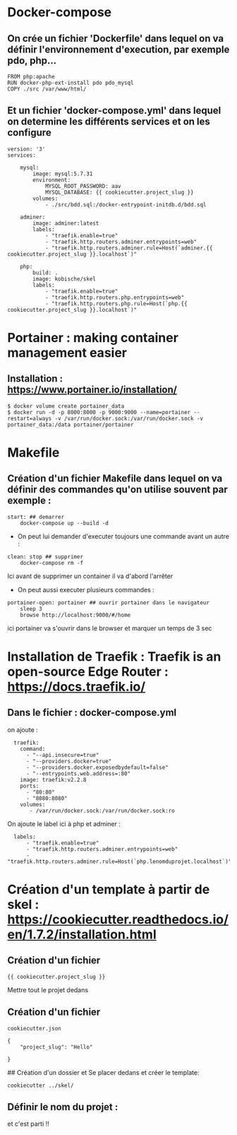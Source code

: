 

# Docker-compose

## On crée un fichier  'Dockerfile' dans lequel on va définir l'environnement d'execution, par exemple pdo, php...

```
FROM php:apache
RUN docker-php-ext-install pdo pdo_mysql
COPY ./src /var/www/html/
```

## Et un fichier 'docker-compose.yml' dans lequel on determine les différents services et on les configure  

```
version: '3'
services:

    mysql: 
        image: mysql:5.7.31 
        environment: 
            MYSQL_ROOT_PASSWORD: aav
            MYSQL_DATABASE: {{ cookiecutter.project_slug }}
        volumes: 
            - ./src/bdd.sql:/docker-entrypoint-initdb.d/bdd.sql    

    adminer:
        image: adminer:latest  
        labels:
            - "traefik.enable=true"
            - "traefik.http.routers.adminer.entrypoints=web"
            - "traefik.http.routers.adminer.rule=Host(`adminer.{{ cookiecutter.project_slug }}.localhost`)"  
        
    php:
        build: .
        image: kobische/skel
        labels:
            - "traefik.enable=true"
            - "traefik.http.routers.php.entrypoints=web"
            - "traefik.http.routers.php.rule=Host(`php.{{ cookiecutter.project_slug }}.localhost`)"

```            


# Portainer : making container management easier

## Installation : https://www.portainer.io/installation/

```
$ docker volume create portainer_data
$ docker run -d -p 8000:8000 -p 9000:9000 --name=portainer --restart=always -v /var/run/docker.sock:/var/run/docker.sock -v portainer_data:/data portainer/portainer

```


# Makefile
## Création d'un fichier Makefile dans lequel on va définir des commandes qu'on utilise souvent par exemple : 

```
start: ## demarrer
	docker-compose up --build -d
```

- On peut lui demander d'executer toujours une commande avant un autre : 
```
clean: stop ## supprimer
	docker-compose rm -f
```
Ici avant de supprimer un container il va d'abord l'arrêter    


- On peut aussi executer plusieurs commandes :
```
portainer-open: portainer ## ouvrir portainer dans le navigateur	
	sleep 3 
	browse http://localhost:9000/#/home
```
ici portainer va s'ouvrir dans le browser et marquer un temps de 3 sec


# Installation de Traefik : Traefik is an open-source Edge Router  : https://docs.traefik.io/

## Dans le fichier : docker-compose.yml
on ajoute : 

```
  traefik:
    command:
      - "--api.insecure=true"
      - "--providers.docker=true"
      - "--providers.docker.exposedbydefault=false"
      - "--entrypoints.web.address=:80"
    image: traefik:v2.2.8
    ports:
      - "80:80"
      - "8080:8080"
    volumes:
       - /var/run/docker.sock:/var/run/docker.sock:ro
  ```

On ajoute le label ici à php et adminer : 

```
  labels:
      - "traefik.enable=true"
      - "traefik.http.routers.adminer.entrypoints=web"
      - "traefik.http.routers.adminer.rule=Host(`php.lenomduprojet.localhost`)"
```      



# Création d'un template à partir de skel : https://cookiecutter.readthedocs.io/en/1.7.2/installation.html 

## Création d'un fichier 
```
{{ cookiecutter.project_slug }} 
```
Mettre tout le projet dedans 


## Création d'un fichier 
```
cookiecutter.json 

{
    "project_slug": "Hello"
   
}
```
## Création d'un dossier et Se placer dedans et créer le template: 

```
cookiecutter ../skel/
```
## Définir le nom du projet : 

et c'est parti !! 
